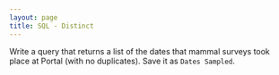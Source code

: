 ```yaml
---
layout: page
title: SQL - Distinct
---
```


Write a query that returns a list of the dates that mammal surveys took
place at Portal (with no duplicates). Save it as `Dates Sampled`.
